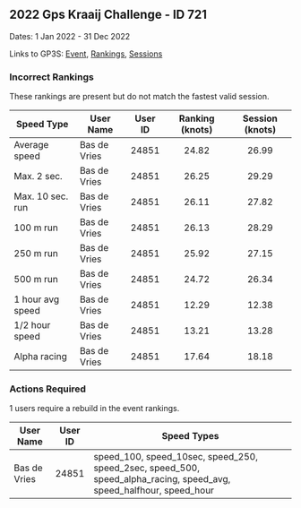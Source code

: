 ## 2022 Gps Kraaij Challenge - ID 721

Dates: 1 Jan 2022 - 31 Dec 2022

Links to GP3S: [Event](https://www.gps-speedsurfing.com/default.aspx?mnu=event&val=721), [Rankings](https://www.gps-speedsurfing.com/default.aspx?mnu=eventranking&val=721), [Sessions](https://www.gps-speedsurfing.com/default.aspx?mnu=eventsessions&val=721)

### Incorrect Rankings

These rankings are present but do not match the fastest valid session.

| Speed Type | User Name | User ID | Ranking (knots) | Session (knots) |
| ---------- | --------- | :-----: | :-------------: | :-------------: |
| Average speed | Bas de Vries | 24851 | 24.82 | 26.99 |
| Max. 2 sec. | Bas de Vries | 24851 | 26.25 | 29.29 |
| Max. 10 sec. run | Bas de Vries | 24851 | 26.11 | 27.82 |
| 100 m run | Bas de Vries | 24851 | 26.13 | 28.29 |
| 250 m run | Bas de Vries | 24851 | 25.92 | 27.15 |
| 500 m run | Bas de Vries | 24851 | 24.72 | 26.34 |
| 1 hour avg speed | Bas de Vries | 24851 | 12.29 | 12.38 |
| 1/2 hour speed | Bas de Vries | 24851 | 13.21 | 13.28 |
| Alpha racing | Bas de Vries | 24851 | 17.64 | 18.18 |

### Actions Required

1 users require a rebuild in the event rankings.

| User Name | User ID | Speed Types |
| --------- | :-----: | ----------- |
| Bas de Vries | 24851 | speed_100, speed_10sec, speed_250, speed_2sec, speed_500, speed_alpha_racing, speed_avg, speed_halfhour, speed_hour |
